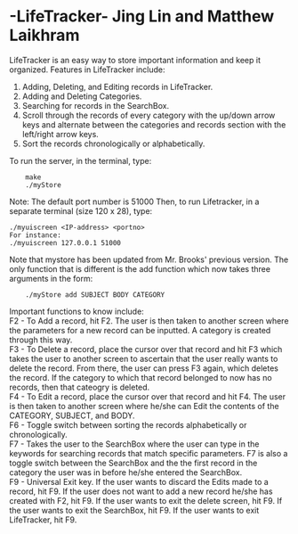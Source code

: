 -LifeTracker-
Jing Lin and Matthew Laikhram
==============================

LifeTracker is an easy way to store important information and keep it organized. Features in LifeTracker include: 

1. Adding, Deleting, and Editing records in LifeTracker.
2. Adding and Deleting Categories.
3. Searching for records in the SearchBox. 
4. Scroll through the records of every category with the up/down arrow keys and alternate between the categories and 
records section with the left/right arrow keys.
5. Sort the records chronologically or alphabetically.

To run the server, in the terminal, type: 

    	make
    	./myStore

Note: The default port number is 51000
Then, to run Lifetracker, in a separate terminal (size 120 x 28), type:

	./myuiscreen <IP-address> <portno>
    For instance:
    ./myuiscreen 127.0.0.1 51000

Note that mystore has been updated from Mr. Brooks' previous version. The only function that 
is different is the add function which now takes three arguments in the form: 

    	./myStore add SUBJECT BODY CATEGORY

Important functions to know include: <br>
    F2 - To Add a record, hit F2. The user is then taken to another screen where the parameters for a new record can be inputted.
    A category is created through this way. <br>
    F3 - To Delete a record, place the cursor over that record and hit F3 which takes the user to another screen
    to ascertain that the user really wants to delete the record. From there, the user can press F3 again, which deletes the record.
    If the category to which that record belonged to now has no records, then that cateogry is deleted. <br>
    F4 - To Edit a record, place the cursor over that record and hit F4. The user is then taken to another screen where he/she can Edit
    the contents of the CATEGORY, SUBJECT, and BODY. <br>
    F6 - Toggle switch between sorting the records alphabetically or chronologically. <br>
    F7 - Takes the user to the SearchBox where the user can type in the keywords for searching records that match specific parameters. F7 is also a toggle switch between the SearchBox and the the first record in the category the user was in before he/she entered the SearchBox. <br>
    F9 - Universal Exit key. If the user wants to discard the Edits made to a record, hit F9. If the user does not want to add a new record he/she has created with F2, hit F9. If the user wants to exit the delete screen, hit F9. If the user wants to exit the SearchBox, hit F9. If the user wants to exit LifeTracker, hit F9. <br>
